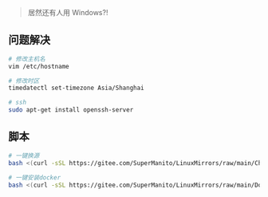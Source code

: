 <!--
title: Linux
sort:
-->

> 居然还有人用 Windows?!

## 问题解决

```bash
# 修改主机名
vim /etc/hostname

# 修改时区
timedatectl set-timezone Asia/Shanghai

# ssh
sudo apt-get install openssh-server
```

## 脚本

```bash
# 一键换源
bash <(curl -sSL https://gitee.com/SuperManito/LinuxMirrors/raw/main/ChangeMirrors.sh)

# 一键安装docker
bash <(curl -sSL https://gitee.com/SuperManito/LinuxMirrors/raw/main/DockerInstallation.sh)
```
